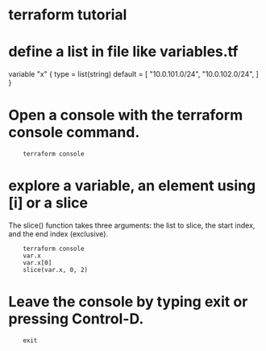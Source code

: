 # terraform tutorial 


# define a list in file like variables.tf
variable "x" {
  type        = list(string)
  default     = [
    "10.0.101.0/24",
    "10.0.102.0/24",
  ]
}


# Open a console with the terraform console command.
```
    terraform console
```

# explore a variable, an element using [i] or a slice
The slice() function takes three arguments: the list to slice, the start index, and the end index (exclusive).
```
    terraform console
    var.x
    var.x[0]
    slice(var.x, 0, 2)
```

# Leave the console by typing exit or pressing Control-D.
```
    exit
```